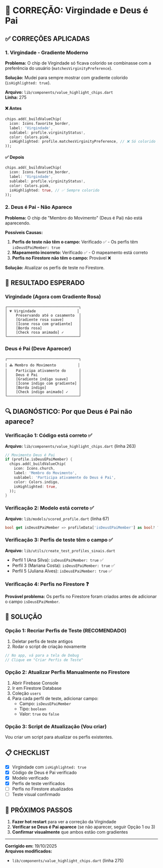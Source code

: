 # 🔧 CORREÇÃO: Virgindade e Deus é Pai

## ✅ CORREÇÕES APLICADAS

### 1. Virgindade - Gradiente Moderno

**Problema:** O chip de Virgindade só ficava colorido se combinasse com a preferência do usuário (`matchesVirginityPreference`).

**Solução:** Mudei para sempre mostrar com gradiente colorido (`isHighlighted: true`).

**Arquivo:** `lib/components/value_highlight_chips.dart`  
**Linha:** 275

#### ❌ Antes
```dart
chips.add(_buildValueChip(
  icon: Icons.favorite_border,
  label: 'Virgindade',
  sublabel: profile.virginityStatus!,
  color: Colors.pink,
  isHighlighted: profile.matchesVirginityPreference, // ❌ Só colorido se combinar
));
```

#### ✅ Depois
```dart
chips.add(_buildValueChip(
  icon: Icons.favorite_border,
  label: 'Virgindade',
  sublabel: profile.virginityStatus!,
  color: Colors.pink,
  isHighlighted: true, // ✅ Sempre colorido
));
```

### 2. Deus é Pai - Não Aparece

**Problema:** O chip de "Membro do Movimento" (Deus é Pai) não está aparecendo.

**Possíveis Causas:**

1. **Perfis de teste não têm o campo:** Verificado ✅ - Os perfis têm `isDeusEPaiMember: true`
2. **Mapeamento incorreto:** Verificado ✅ - O mapeamento está correto
3. **Perfis no Firestore não têm o campo:** Provável ❌

**Solução:** Atualizar os perfis de teste no Firestore.

## 🎨 RESULTADO ESPERADO

### Virgindade (Agora com Gradiente Rosa)
```
┌─────────────────────────────────┐
│ 💗 Virgindade                   │
│    Preservando até o casamento  │
│    [Gradiente rosa suave]       │
│    [Ícone rosa com gradiente]   │
│    [Borda rosa]                 │
│    [Check rosa animado] ✓       │
└─────────────────────────────────┘
```

### Deus é Pai (Deve Aparecer)
```
┌─────────────────────────────────┐
│ ⛪ Membro do Movimento          │
│    Participa ativamente do      │
│    Deus é Pai                   │
│    [Gradiente índigo suave]     │
│    [Ícone índigo com gradiente] │
│    [Borda índigo]               │
│    [Check índigo animado] ✓     │
└─────────────────────────────────┘
```

## 🔍 DIAGNÓSTICO: Por que Deus é Pai não aparece?

### Verificação 1: Código está correto ✅

**Arquivo:** `lib/components/value_highlight_chips.dart` (linha 263)

```dart
// Movimento Deus é Pai
if (profile.isDeusEPaiMember) {
  chips.add(_buildValueChip(
    icon: Icons.church,
    label: 'Membro do Movimento',
    sublabel: 'Participa ativamente do Deus é Pai',
    color: Colors.indigo,
    isHighlighted: true,
  ));
}
```

### Verificação 2: Modelo está correto ✅

**Arquivo:** `lib/models/scored_profile.dart` (linha 67)

```dart
bool get isDeusEPaiMember => profileData['isDeusEPaiMember'] as bool? ?? false;
```

### Verificação 3: Perfis de teste têm o campo ✅

**Arquivo:** `lib/utils/create_test_profiles_sinais.dart`

- Perfil 1 (Ana Silva): `isDeusEPaiMember: true` ✅
- Perfil 3 (Mariana Costa): `isDeusEPaiMember: true` ✅
- Perfil 5 (Juliana Alves): `isDeusEPaiMember: true` ✅

### Verificação 4: Perfis no Firestore ❓

**Provável problema:** Os perfis no Firestore foram criados antes de adicionar o campo `isDeusEPaiMember`.

## 🚀 SOLUÇÃO

### Opção 1: Recriar Perfis de Teste (RECOMENDADO)

1. Deletar perfis de teste antigos
2. Rodar o script de criação novamente

```dart
// No app, vá para a tela de Debug
// Clique em "Criar Perfis de Teste"
```

### Opção 2: Atualizar Perfis Manualmente no Firestore

1. Abrir Firebase Console
2. Ir em Firestore Database
3. Coleção `users`
4. Para cada perfil de teste, adicionar campo:
   - Campo: `isDeusEPaiMember`
   - Tipo: `boolean`
   - Valor: `true` ou `false`

### Opção 3: Script de Atualização (Vou criar)

Vou criar um script para atualizar os perfis existentes.

## 📋 CHECKLIST

- [x] Virgindade com `isHighlighted: true`
- [x] Código de Deus é Pai verificado
- [x] Modelo verificado
- [x] Perfis de teste verificados
- [ ] Perfis no Firestore atualizados
- [ ] Teste visual confirmado

## 🎯 PRÓXIMOS PASSOS

1. **Fazer hot restart** para ver a correção da Virgindade
2. **Verificar se Deus é Pai aparece** (se não aparecer, seguir Opção 1 ou 3)
3. **Confirmar visualmente** que ambos estão com gradientes

---

**Corrigido em:** 19/10/2025  
**Arquivos modificados:**
- `lib/components/value_highlight_chips.dart` (linha 275)
